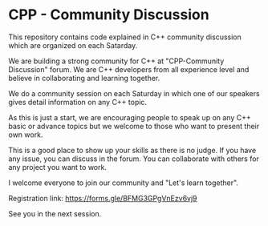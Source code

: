 # CPP - Community Discussion

This repository contains code explained in C++ community discussion which are organized on each Satarday.

We are building a strong community for C++ at "CPP-Community Discussion" forum. We are C++ developers from all experience level and believe in collaborating and learning together.

We do a community session on each Saturday in which one of our speakers gives detail information on any C++ topic.

As this is just a start, we are encouraging people to speak up on any C++ basic or advance topics but we welcome to those who want to present their own work.

This is a good place to show up your skills as there is no judge. If you have any issue, you can discuss in the forum. You can collaborate with others for any project you want to work.

I welcome everyone to join our community and
"Let's learn together".

Registration link: https://forms.gle/BFMG3GPgVnEzv6vj9

See you in the next session.
